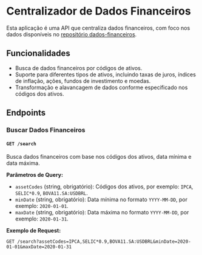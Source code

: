 # Centralizador de Dados Financeiros

Esta aplicação é uma API que centraliza dados financeiros, com foco nos dados disponíveis no [repositório dados-financeiros](https://github.com/Tpessia/dados-financeiros).

## Funcionalidades

- Busca de dados financeiros por códigos de ativos.
- Suporte para diferentes tipos de ativos, incluindo taxas de juros, índices de inflação, ações, fundos de investimento e moedas.
- Transformação e alavancagem de dados conforme especificado nos códigos dos ativos.

## Endpoints

### Buscar Dados Financeiros

#### `GET /search`

Busca dados financeiros com base nos códigos dos ativos, data mínima e data máxima.

**Parâmetros de Query:**

- `assetCodes` (string, obrigatório): Códigos dos ativos, por exemplo: `IPCA`, `SELIC*0.9`, `BOVA11.SA:USDBRL`.
- `minDate` (string, obrigatório): Data mínima no formato `YYYY-MM-DD`, por exemplo: `2020-01-01`.
- `maxDate` (string, obrigatório): Data máxima no formato `YYYY-MM-DD`, por exemplo: `2020-01-31`.

**Exemplo de Request:**

```http
GET /search?assetCodes=IPCA,SELIC*0.9,BOVA11.SA:USDBRL&minDate=2020-01-01&maxDate=2020-01-31
```